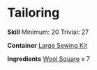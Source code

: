 <!-- TITLE: Woolen Shirt -->
<!-- SUBTITLE: Made from warm, but itchy, wool -->

# Tailoring
**Skill**
	Minimum: 20
Trivial: 27

**Container**
[Large Sewing Kit](large-sewing-kit)

**Ingredients**
[Wool Square](wool-square) x 7